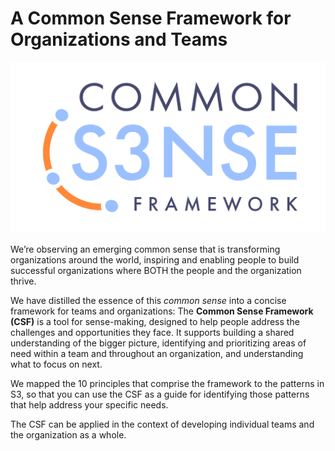 [:menu-title]: # "CommonS3nse"

# A Common Sense Framework for Organizations and Teams


![The Common Sense Framework](img/csf/csf-logo.png)

We’re observing an emerging common sense that is transforming organizations around the world, inspiring and enabling people to build successful organizations where BOTH the people and the organization thrive.

We have distilled the essence of this _common sense_ into a concise  framework for teams and organizations: The **Common Sense Framework (CSF)** is a tool for sense-making, designed to help people address the challenges and opportunities they face. It supports building a shared understanding of the bigger picture, identifying and prioritizing areas of need within a team and throughout an organization, and understanding what to focus on next.

We mapped the 10 principles that comprise the framework to the patterns in S3, so that you can use the CSF as a guide for identifying those patterns that help address your specific needs.

The CSF can be applied in the context of developing individual teams and the organization as a whole. 
